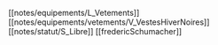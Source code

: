 [[notes/equipements/L_Vetements]] [[notes/equipements/vetements/V_VestesHiverNoires]] [[notes/statut/S_Libre]]
[[fredericSchumacher]]